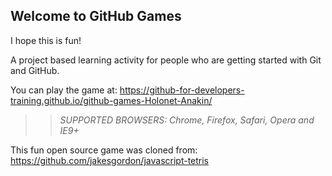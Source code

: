 ## Welcome to GitHub Games

I hope this is fun!

A project based learning activity for people who are getting started with Git and GitHub.

You can play the game at: https://github-for-developers-training.github.io/github-games-Holonet-Anakin/

>> _*SUPPORTED BROWSERS*: Chrome, Firefox, Safari, Opera and IE9+_

This fun open source game was cloned from: https://github.com/jakesgordon/javascript-tetris
